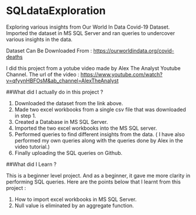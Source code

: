 # SQLdataExploration
Exploring various insights from Our World In Data Covid-19 Dataset. Imported the dataset in MS SQL Server and ran queries to undercover various insights in the data.


Dataset Can Be Downloaded From : https://ourworldindata.org/covid-deaths

I did this project from a yotube video made by Alex The Analyst Youtube Channel. The url of the video : https://www.youtube.com/watch?v=qfyynHBFOsM&ab_channel=AlexTheAnalyst

##What did I actually do in this project ?

1. Downloaded the dataset from the link above.
2. Made two excel workbooks from a single csv file that was downloaded in step 1.
3. Created a Database in MS SQL Server.
4. Imported the two excel workbooks into the MS SQL server.
5. Performed queries to find different insights from the data. ( I have also performed my own queries along with the queries done by Alex in the video tutorial.)
6. Finally uploading the SQL queries on Github.

##What did I Learn ?

This is a beginner level project. And as a beginner, it gave me more clarity in performing SQL queries. Here are the points below that I learnt from this project :

1. How to import excel workbooks in MS SQL Server.
2. Null value is eliminated by an aggregate function.
